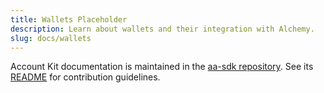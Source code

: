 ```yaml
---
title: Wallets Placeholder
description: Learn about wallets and their integration with Alchemy.
slug: docs/wallets
---
```


Account Kit documentation is maintained in the [aa-sdk repository](https://github.com/alchemyplatform/aa-sdk). See its [README](https://github.com/alchemyplatform/aa-sdk/blob/main/docs/README.md) for contribution guidelines.
